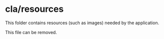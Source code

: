 # cla/resources

This folder contains resources (such as images) needed by the application. 

This file can be removed.
